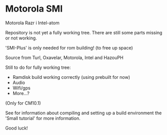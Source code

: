 Motorola SMI
===========================

Motorola Razr i Intel-atom

Repository is not yet a fully working tree. There are still some parts missing or not working.

'SMI-Plus' is only needed for rom building! (to free up space)

Source from Turl, Oxavelar, Motorola, Intel and HazouPH

Still to do for fully working tree:
- Ramdisk build working correctly (using prebuilt for now)
- Audio
- Wifi/gps
- More...?

(Only for CM10.1) 

See for information about compiling and setting up a build environment the 'Small tutorial' for more information.

Good luck!
